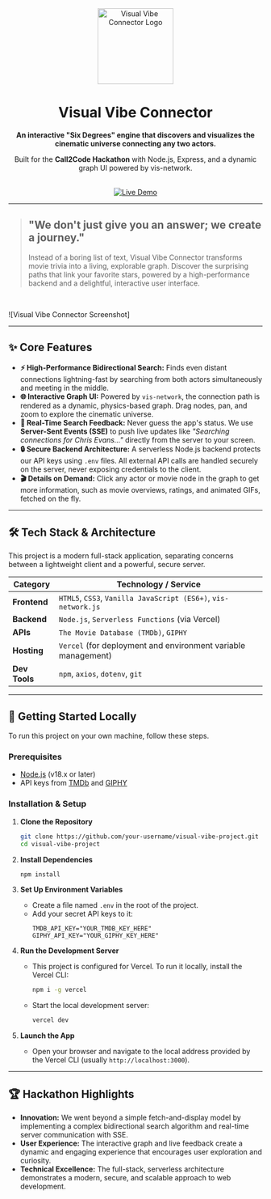 <div align="center">
  <img src="https://i.imgur.com/your-logo-or-banner.png" alt="Visual Vibe Connector Logo" width="150"/>
  <h1>Visual Vibe Connector</h1>
  <p>
    <b>An interactive "Six Degrees" engine that discovers and visualizes the cinematic universe connecting any two actors.</b>
  </p>
  <p>
    Built for the <strong>Call2Code Hackathon</strong> with Node.js, Express, and a dynamic graph UI powered by vis-network.
  </p>
  <br>
  <a href="https://visual-vibe-project.vercel.app/">
    <img src="https://img.shields.io/badge/Live%20Demo-Visit%20Now-brightgreen?style=for-the-badge&logo=vercel" alt="Live Demo">
  </a>
</div>

---

> ## "We don't just give you an answer; we create a journey."
> Instead of a boring list of text, Visual Vibe Connector transforms movie trivia into a living, explorable graph. Discover the surprising paths that link your favorite stars, powered by a high-performance backend and a delightful, interactive user interface.

<br>

![Visual Vibe Connector Screenshot]

---

## ✨ Core Features

*   **⚡ High-Performance Bidirectional Search:** Finds even distant connections lightning-fast by searching from both actors simultaneously and meeting in the middle.
*   **🌐 Interactive Graph UI:** Powered by `vis-network`, the connection path is rendered as a dynamic, physics-based graph. Drag nodes, pan, and zoom to explore the cinematic universe.
*   **📡 Real-Time Search Feedback:** Never guess the app's status. We use **Server-Sent Events (SSE)** to push live updates like *"Searching connections for Chris Evans..."* directly from the server to your screen.
*   **🔒 Secure Backend Architecture:** A serverless Node.js backend protects our API keys using `.env` files. All external API calls are handled securely on the server, never exposing credentials to the client.
*   **🎬 Details on Demand:** Click any actor or movie node in the graph to get more information, such as movie overviews, ratings, and animated GIFs, fetched on the fly.

---

## 🛠️ Tech Stack & Architecture

This project is a modern full-stack application, separating concerns between a lightweight client and a powerful, secure server.

| Category      | Technology / Service                                                              |
|---------------|-----------------------------------------------------------------------------------|
| **Frontend**  | `HTML5`, `CSS3`, `Vanilla JavaScript (ES6+)`, `vis-network.js`                    |
| **Backend**   | `Node.js`, `Serverless Functions` (via Vercel)                                    |
| **APIs**      | `The Movie Database (TMDb)`, `GIPHY`                                              |
| **Hosting**   | `Vercel` (for deployment and environment variable management)                     |
| **Dev Tools** | `npm`, `axios`, `dotenv`, `git`                                                   |

---

## 🚀 Getting Started Locally

To run this project on your own machine, follow these steps.

### Prerequisites
- [Node.js](https://nodejs.org/) (v18.x or later)
- API keys from [TMDb](https://www.themoviedb.org/settings/api) and [GIPHY](https://developers.giphy.com/)

### Installation & Setup

1.  **Clone the Repository**
    ```bash
    git clone https://github.com/your-username/visual-vibe-project.git
    cd visual-vibe-project
    ```

2.  **Install Dependencies**
    ```bash
    npm install
    ```

3.  **Set Up Environment Variables**
    - Create a file named `.env` in the root of the project.
    - Add your secret API keys to it:
      ```
      TMDB_API_KEY="YOUR_TMDB_KEY_HERE"
      GIPHY_API_KEY="YOUR_GIPHY_KEY_HERE"
      ```

4.  **Run the Development Server**
    - This project is configured for Vercel. To run it locally, install the Vercel CLI:
      ```bash
      npm i -g vercel
      ```
    - Start the local development server:
      ```bash
      vercel dev
      ```

5.  **Launch the App**
    - Open your browser and navigate to the local address provided by the Vercel CLI (usually `http://localhost:3000`).

---

## 🏆 Hackathon Highlights

-   **Innovation:** We went beyond a simple fetch-and-display model by implementing a complex bidirectional search algorithm and real-time server communication with SSE.
-   **User Experience:** The interactive graph and live feedback create a dynamic and engaging experience that encourages user exploration and curiosity.
-   **Technical Excellence:** The full-stack, serverless architecture demonstrates a modern, secure, and scalable approach to web development.
